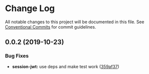 # Change Log

All notable changes to this project will be documented in this file.
See [Conventional Commits](https://conventionalcommits.org) for commit guidelines.

## 0.0.2 (2019-10-23)


### Bug Fixes

* **session-jwt:** use deps and make test work ([359af37](https://github.com/express-knex/express-knex/tree/master/packages/session-jwt/commit/359af37))
